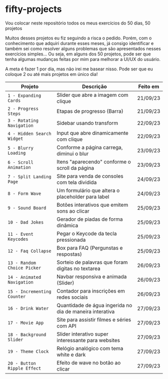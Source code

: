 # fifty-projects

Vou colocar neste repositório todos os meus exercícios do 50 dias, 50 projetos

Muitos desses projetos eu fiz seguindo a risca o pedido. Porém, com o conhecimento que adquiri durante esses meses, já consigo identificar e também sei como resolver alguns problemas que são apresentados nesses exercícios simples... Ou seja, em alguns dos 50 projetos, pode ser que tenha algumas mudanças feitas por mim para melhorar a UI/UX do usuário.

A meta é fazer 1 por dia, mas não irei me basear nisso. Pode ser que eu coloque 2 ou até mais projetos em único dia!

| Projeto | Descrição | Feito em |
| --- | --- | --- |
| `1 - Expanding Cards` | Slider que abre a imagem com clique | 21/09/23 |
| `2 - Progress Steps` | Etapas de progresso (Barra) | 21/09/23 |
| `3 - Rotating Navigation` | Sidebar usando transform | 22/09/23 |
| `4 - Hidden Search Widget` | Input que abre dinamicamente com clique | 22/09/23 |
| `5 - Blurry Loading` | Conforme a página carrega, diminui o blur | 23/09/23 |
| `6 - Scroll Animation` | Itens "aparecendo" conforme o scroll da página | 23/09/23 |
| `7 - Split Landing Page` | Site para venda de consoles com tela dividida | 24/09/23 |
| `8 - Form Wave` | Um formulário que altera o placeholder para label | 24/09/23 |
| `9 - Sound Board` | Botões interativos que emitem sons ao clicar | 25/09/23 |
| `10 - Dad Jokes` | Gerador de piadas de forma dinâmica | 25/09/23 |
| `11 - Event Keycodes` | Pegar o Keycode da tecla pressionada | 25/09/23 |
| `12 - Faq Collapse` | Box para FAQ (Pergunstas e respostas) | 25/09/23 |
| `13 - Random Choice Picker` | Sorteio de palavras que foram digitas no textarea | 26/09/23 |
| `14 - Animated Navigation` | Navbar responsiva e animada (Slider) | 26/09/23 |
| `15 - Incrementing Counter` | Contador para inscrições em redes sociais | 26/09/23 |
| `16 - Drink Water` | Quantidade de água ingerida no dia de maneira interativa | 27/09/23 |
| `17 - Movie App` | Site para assistir filmes e séries com API | 27/09/23 |
| `18 - Background Slider` | Slider interativo super interessante para websites | 27/09/23 |
| `19 - Theme Clock` | Relógio analógico com tema white e dark | 27/09/23 |
| `20 - Button Ripple Effect` | Efeito de wave no botão ao clicar | 27/09/23 | <!-- Parece muito com aqueles de framework css -->



